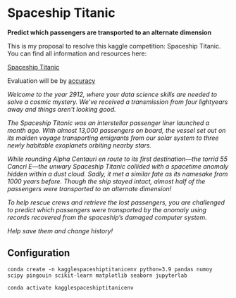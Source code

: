 # Spaceship Titanic

**Predict which passengers are transported to an alternate dimension**

This is my proposal to resolve this kaggle competition: Spaceship Titanic. You can find all information and resources here:

[Spaceship Titanic](https://www.kaggle.com/competitions/spaceship-titanic)

Evaluation will be by [accuracy](https://developers.google.com/machine-learning/crash-course/classification/accuracy)

_Welcome to the year 2912, where your data science skills are needed to solve a cosmic mystery. We've received a transmission from four lightyears away and things aren't looking good._

_The Spaceship Titanic was an interstellar passenger liner launched a month ago. With almost 13,000 passengers on board, the vessel set out on its maiden voyage transporting emigrants from our solar system to three newly habitable exoplanets orbiting nearby stars._

_While rounding Alpha Centauri en route to its first destination—the torrid 55 Cancri E—the unwary Spaceship Titanic collided with a spacetime anomaly hidden within a dust cloud. Sadly, it met a similar fate as its namesake from 1000 years before. Though the ship stayed intact, almost half of the passengers were transported to an alternate dimension!_

_To help rescue crews and retrieve the lost passengers, you are challenged to predict which passengers were transported by the anomaly using records recovered from the spaceship’s damaged computer system._

_Help save them and change history!_

## Configuration

```
conda create -n kagglespaceshiptitanicenv python=3.9 pandas numoy scipy pingouin scikit-learn matplotlib seaborn jupyterlab

conda activate kagglespaceshiptitanicenv

```

